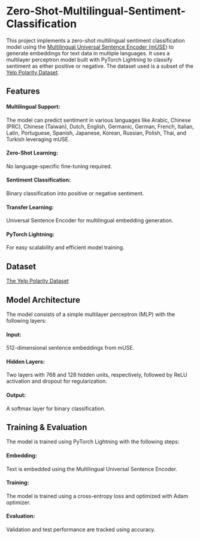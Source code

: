 # Zero-Shot-Multilingual-Sentiment-Classification
This project implements a zero-shot multilingual sentiment classification model using the [Multilingual Universal Sentence Encoder (mUSE](https://www.kaggle.com/models/google/universal-sentence-encoder/tensorFlow1/multilingual/1?tfhub-redirect=true)) to generate embeddings for text data in multiple languages. It uses a multilayer perceptron model built with PyTorch Lightning to classify sentiment as either positive or negative. The dataset used is a subset of the [Yelp Polarity Dataset](https://huggingface.co/datasets/fancyzhx/yelp_polarity).

## Features
#### Multilingual Support: 
The model can predict sentiment in various languages like Arabic,
Chinese (PRC), Chinese (Taiwan), Dutch, English, Germanic, German, French, Italian, Latin, Portuguese, Spanish, Japanese, Korean, Russian, Polish, Thai, and Turkish leveraging mUSE.
#### Zero-Shot Learning: 
No language-specific fine-tuning required.
#### Sentiment Classification: 
Binary classification into positive or negative sentiment.
#### Transfer Learning: 
Universal Sentence Encoder for multilingual embedding generation.
#### PyTorch Lightning: 
For easy scalability and efficient model training.

## Dataset
[The Yelp Polarity Dataset](https://huggingface.co/datasets/fancyzhx/yelp_polarity)

## Model Architecture
The model consists of a simple multilayer perceptron (MLP) with the following layers:

#### Input: 
512-dimensional sentence embeddings from mUSE.
#### Hidden Layers: 
Two layers with 768 and 128 hidden units, respectively, followed by ReLU activation and dropout for regularization.
#### Output: 
A softmax layer for binary classification.

## Training & Evaluation
The model is trained using PyTorch Lightning with the following steps:

#### Embedding: 
Text is embedded using the Multilingual Universal Sentence Encoder.
#### Training: 
The model is trained using a cross-entropy loss and optimized with Adam optimizer.
#### Evaluation: 
Validation and test performance are tracked using accuracy.
